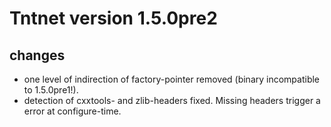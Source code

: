 Tntnet version 1.5.0pre2
========================

changes
-------

  * one level of indirection of factory-pointer removed (binary incompatible
     to 1.5.0pre1!).
  * detection of cxxtools- and zlib-headers fixed. Missing headers trigger a
     error at configure-time.

